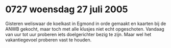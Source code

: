 # 0727 woensdag 27 juli 2005
Gisteren weliswaar de koelkast in Egmond in orde gemaakt en kaarten bij de ANWB gekocht, maar toch met alle klusjes niet echt opgeschoten. Vandaag van uur tot uur proberen iets doelgerichter bezig te zijn. Maar wel het vakantiegevoel proberen vast te houden.